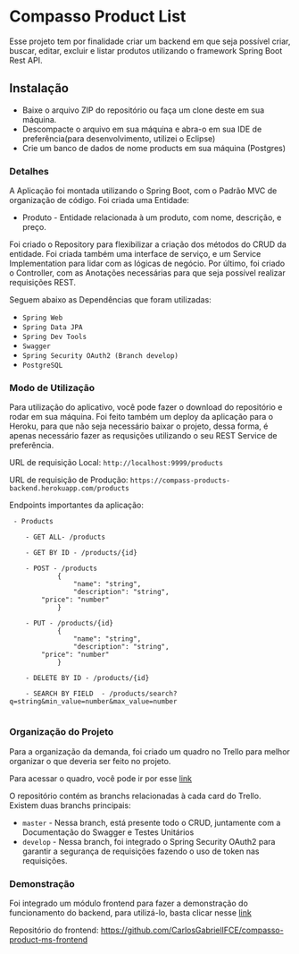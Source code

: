 

# Compasso Product List

Esse projeto tem por finalidade criar um backend em que seja possível criar, buscar, editar, excluir e listar
produtos utilizando o framework Spring Boot Rest API.

## Instalação
  - Baixe o arquivo ZIP do repositório ou faça um clone deste em sua máquina.
  - Descompacte o arquivo em sua máquina e abra-o em sua IDE de preferência(para desenvolvimento, utilizei o Eclipse)
  - Crie um banco de dados de nome products em sua máquina (Postgres)

### Detalhes

A Aplicação foi montada utilizando o Spring Boot, com o Padrão MVC de organização de código.
Foi criada uma Entidade:
  - Produto - Entidade relacionada à um produto, com nome, descrição, e preço.
  
Foi criado o Repository para flexibilizar a criação dos métodos do CRUD da entidade.
Foi criada também uma interface de serviço, e um Service Implementation para lidar com as lógicas de negócio.
Por último, foi criado o Controller, com as Anotações necessárias para que seja possível realizar requisições REST.

Seguem abaixo as Dependências que foram utilizadas:

  - ``` Spring Web ```
  - ``` Spring Data JPA ``` 
  - ``` Spring Dev Tools ```
  - ``` Swagger ```
  - ``` Spring Security OAuth2 (Branch develop) ```  
  - ``` PostgreSQL ```

### Modo de Utilização

Para utilização do aplicativo, você pode fazer o download do repositório e rodar em sua máquina.
Foi feito também um deploy da aplicação para o Heroku, para que não seja necessário baixar o projeto,
dessa forma, é apenas necessário fazer as requsições utilizando o seu REST Service de preferência.

URL de requisição Local: ```http://localhost:9999/products```

URL de requisição de Produção: ```https://compass-products-backend.herokuapp.com/products```

Endpoints importantes da aplicação:
```
 - Products
 
	- GET ALL- /products
 
 	- GET BY ID - /products/{id}
	
	- POST - /products
			{
				"name": "string",
				"description": "string",
        "price": "number"
			}
	
	- PUT - /products/{id}
			{
				"name": "string",
				"description": "string",
        "price": "number"
			}
	
	- DELETE BY ID - /products/{id}
	
	- SEARCH BY FIELD  - /products/search?q=string&min_value=number&max_value=number
	
```

### Organização do Projeto

Para a organização da demanda, foi criado um quadro no Trello para melhor organizar o que deveria ser feito
no projeto.

Para acessar o quadro, você pode ir por esse [link](https://trello.com/b/80pJgPwG/product-ms)

O repositório contém as branchs relacionadas à cada card do Trello. Existem duas branchs principais:
  - ```master``` - Nessa branch, está presente todo o CRUD, juntamente com a Documentação do Swagger e Testes Unitários
  - ```develop``` - Nessa branch, foi integrado o Spring Security OAuth2 para garantir a segurança de requisições fazendo o uso
                    de token nas requisições.

### Demonstração

Foi integrado um módulo frontend para fazer a demonstração do funcionamento do backend, para utilizá-lo,
basta clicar nesse [link](https://compasso-products-frontend.herokuapp.com/)

Repositório do frontend: https://github.com/CarlosGabrielIFCE/compasso-product-ms-frontend
